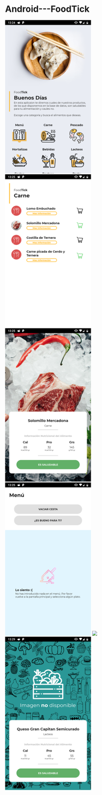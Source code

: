 # Android---FoodTick
<img src="RES-DOCS/home.png" width="280"/> <img src="RES-DOCS/list.png" width="280" /> <img src="RES-DOCS/produ.png" width="280"/>  <img src="RES-DOCS/menu.png" width="280"/> <img src="RES-DOCS/item.png" width="280"/> <img src="RES-DOCS/produsin.png" width="280"/> 
